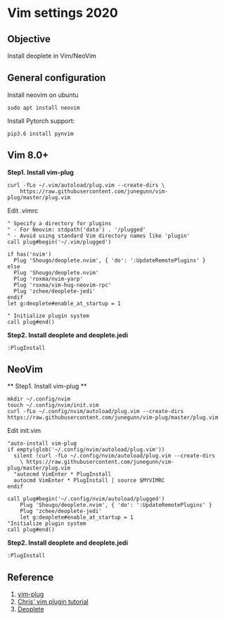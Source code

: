 # Vim settings 2020

## Objective
Install deoplete in Vim/NeoVim

## General configuration
Install neovim on ubuntu
```
sudo apt install neovim
```

Install Pytorch support:
```
pip3.6 install pynvim
```

## Vim 8.0+
**Step1. Install vim-plug**
```
curl -fLo ~/.vim/autoload/plug.vim --create-dirs \
    https://raw.githubusercontent.com/junegunn/vim-plug/master/plug.vim
```

Edit .vimrc
```
" Specify a directory for plugins
" - For Neovim: stdpath('data') . '/plugged'
" - Avoid using standard Vim directory names like 'plugin'
call plug#begin('~/.vim/plugged')

if has('nvim')
  Plug 'Shougo/deoplete.nvim', { 'do': ':UpdateRemotePlugins' }
else
  Plug 'Shougo/deoplete.nvim'
  Plug 'roxma/nvim-yarp'
  Plug 'roxma/vim-hug-neovim-rpc'
  Plug 'zchee/deoplete-jedi'
endif
let g:deoplete#enable_at_startup = 1 

" Initialize plugin system
call plug#end()
```

**Step2. Install deoplete and deoplete.jedi**
```
:PlugInstall
```
## NeoVim

** Step1. Install vim-plug **
```
mkdir ~/.config/nvim
touch ~/.config/nvim/init.vim
curl -fLo ~/.config/nvim/autoload/plug.vim --create-dirs https://raw.githubusercontent.com/junegunn/vim-plug/master/plug.vim
```
Edit init.vim
```
"auto-install vim-plug
if empty(glob('~/.config/nvim/autoload/plug.vim'))
  silent !curl -fLo ~/.config/nvim/autoload/plug.vim --create-dirs
    \ https://raw.githubusercontent.com/junegunn/vim-plug/master/plug.vim
  "autocmd VimEnter * PlugInstall
  autocmd VimEnter * PlugInstall | source $MYVIMRC
endif

call plug#begin('~/.config/nvim/autoload/plugged')
    Plug 'Shougo/deoplete.nvim', { 'do': ':UpdateRemotePlugins' }
    Plug 'zchee/deoplete-jedi'
    let g:deoplete#enable_at_startup = 1 
"Initialize plugin system
call plug#end() 
```

**Step2. Install deoplete and deoplete.jedi**
```
:PlugInstall
```

## Reference
1. [vim-plug](https://github.com/junegunn/vim-plug)
2. [Chris' vim plugin tutorial](https://www.chrisatmachine.com/Neovim/01-vim-plug/)
3. [Deoplete](https://github.com/Shougo/deoplete.nvim)